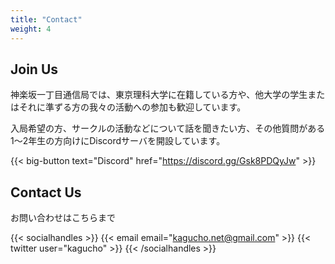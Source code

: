 ```yaml
---
title: "Contact"
weight: 4
---
```


## Join Us

神楽坂一丁目通信局では、東京理科大学に在籍している方や、他大学の学生またはそれに準ずる方の我々の活動への参加も歓迎しています。

入局希望の方、サークルの活動などについて話を聞きたい方、その他質問がある1〜2年生の方向けにDiscordサーバを開設しています。

{{< big-button text="Discord" href="https://discord.gg/Gsk8PDQyJw" >}}

## Contact Us


お問い合わせはこちらまで

{{< socialhandles >}}
    {{< email email="kagucho.net@gmail.com" >}}
    {{< twitter user="kagucho" >}}
{{< /socialhandles >}}

